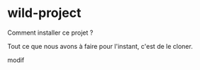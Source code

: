 # wild-project

Comment installer ce projet ?

Tout ce que nous avons à faire pour l'instant, c'est de le cloner.

modif
